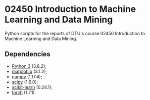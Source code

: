 # 02450 Introduction to Machine Learning and Data Mining

Python scripts for the reports of DTU's course 02450 Introduction to Machine Learning and Data Mining.

## Dependencies

- [Python 3](https://www.python.org/) (3.8.2);
- [matplotlib](https://matplotlib.org) (3.1.2);
- [numpy](https://www.numpy.org) (1.17.4);
- [scipy](https://www.scipy.org) (1.6.0);
- [scikit-learn](http://scikit-learn.org) (0.24.1);
- [torch](https://pytorch.org/) (1.7.1).